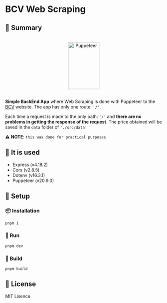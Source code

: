 # BCV Web Scraping

## 📄 Summary

<br>

<div align="center">
  <img width="100px" height="150px" src="https://user-images.githubusercontent.com/10379601/29446482-04f7036a-841f-11e7-9872-91d1fc2ea683.png" alt="Puppeteer" target="_blank">
</div>

<br>

**Simple BackEnd App** where Web Scraping is done with Puppeteer to the [BCV](https://www.bcv.org.ve/) website. The app has only one route: `'/'`.

Each time a request is made to the only path: `'/'` and **there are no problems in getting the response of the request**. The price obtained will be saved in the `data` folder of `'./src/data'`

⚠ **NOTE**: `this was done for practical purposes.`

## 📝 It is used

- Express (v4.18.2)
- Cors (v2.8.5)
- Dotenv (v16.3.1)
- Puppeteer (v20.9.0)

## 🎯 Setup

### 📦 Installation

```shell
pnpm i
```

### 🚀 Run

```shell
pnpm dev
```

### 🔨 Build

```shell
pnpm build
```

## 🔑 License

MIT Lisence

